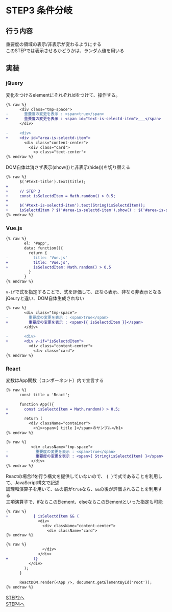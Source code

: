 # STEP3 条件分岐

## 行う内容

重要度の領域の表示/非表示が変わるようにする  
このSTEPでは表示させるかどうかは、ランダム値を用いる

## 実装
### jQuery
変化をつけるelementにそれぞれidをつけて、操作する。

```diff
{% raw %}
      <div class="tmp-space">
-       重要度の変更を表示 : <span>true</span>
+       重要度の変更を表示 : <span id="text-is-selectd-item">___</span>
      </div>
 
-     <div>
+     <div id="area-is-selectd-item">
        <div class="content-center">
          <div class="card">
            <p class="text-center">
{% endraw %}
```

DOM自体は消さず表示(show())と非表示(hide())を切り替える
```diff
{% raw %}
      $('#text-title').text(title);
+
+     // STEP 3
+     const isSelectdItem = Math.random() > 0.5;
+
+     $('#text-is-selectd-item').text(String(isSelectdItem));
+     isSelectdItem ? $('#area-is-selectd-item').show() : $('#area-is-selectd-item').hide();
{% endraw %}
```


### Vue.js
```diff
{% raw %}
        el: '#app',
        data: function(){
          return {
-           title: 'Vue.js'
+           title: 'Vue.js',
+           isSelectdItem: Math.random() > 0.5
          }
        }
{% endraw %}
```

`v-if`で式を指定することで、式を評価して、正なら表示、非なら非表示となる  
jQeuryと違い、DOM自体生成されない
```diff
{% raw %}
        <div class="tmp-space">
-         重要度の変更を表示 : <span>true</span>
+         重要度の変更を表示 : <span>{{ isSelectdItem }}</span>
        </div>
 
-       <div>
+       <div v-if="isSelectdItem">
          <div class="content-center">
            <div class="card">
{% endraw %}
```
### React
変数はApp関数（コンポーネント）内で宣言する
```diff
{% raw %}
      const title = 'React';
    
      function App(){
+       const isSelectdItem = Math.random() > 0.5;
+     
        return (
          <div className="container">
            <h1><span>{ title }</span>のサンプル</h1>
{% endraw %}
```

```diff
{% raw %}
           <div className="tmp-space">
-            重要度の変更を表示 : <span>true</span>
+            重要度の変更を表示 : <span>{ String(isSelectdItem) }</span>
           </div>
{% endraw %}
```

Reactの場合ifを行う構文を提供していないので、
`{ }`で式であることを利用して、JavaScript構文で記述  
論理和演算子を用いて、`&&`の前が`true`なら、`&&`の後が評価されることを利用する  
三項演算子で、ifならこのElement、elseならこのElementといった指定も可能
```diff
{% raw %}
+           { isSelectdItem && (
              <div>
                <div className="content-center">
                  <div className="card">
{% endraw %}
```

```diff
{% raw %}
                </div>
              </div>
+           )}
          </div>
        );
      }
    
      ReactDOM.render(<App />, document.getElementById('root'));
{% endraw %}
```

[STEP2へ](step2.md)  
[STEP4へ](step4.md)  
